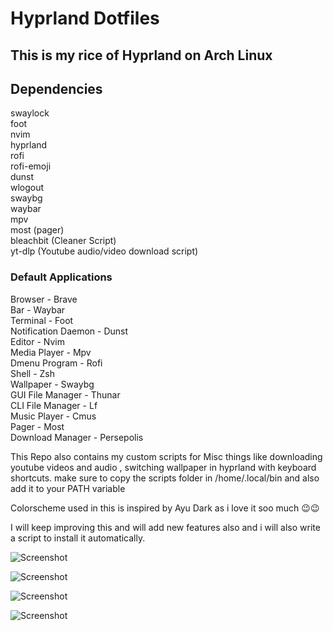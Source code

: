 # Hyprland Dotfiles  

## This is my rice of Hyprland on Arch Linux

## Dependencies  
swaylock  
foot  
nvim  
hyprland  
rofi  
rofi-emoji  
dunst  
wlogout  
swaybg  
waybar  
mpv  
most (pager)  
bleachbit (Cleaner Script)  
yt-dlp (Youtube audio/video download script)  

### Default Applications  

Browser - Brave  
Bar - Waybar  
Terminal - Foot  
Notification Daemon - Dunst  
Editor - Nvim  
Media Player - Mpv  
Dmenu Program - Rofi  
Shell - Zsh  
Wallpaper - Swaybg  
GUI File Manager - Thunar  
CLI File Manager - Lf  
Music Player  - Cmus  
Pager - Most  
Download Manager - Persepolis

This Repo also contains my custom scripts for Misc things like downloading youtube videos and audio , switching wallpaper in hyprland with keyboard shortcuts.
make sure to copy the scripts folder in /home/.local/bin and also add it to your PATH variable


Colorscheme used in this is inspired by Ayu Dark as i love it soo much 😉😉  

I will keep improving this and will add new features also and i will also write a script to install it automatically.  


![Screenshot](img1.png)  


![Screenshot](img2.png)  


![Screenshot](img3.png)  


![Screenshot](img4.png)  
